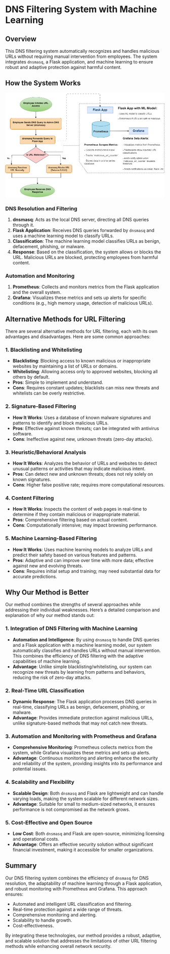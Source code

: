 # DNS Filtering System with Machine Learning

## Overview

This DNS filtering system automatically recognizes and handles malicious URLs without requiring manual intervention from employees. The system integrates `dnsmasq`, a Flask application, and machine learning to ensure robust and adaptive protection against harmful content.

## How the System Works

![Flowchart](dns_filtering_last.png)

### DNS Resolution and Filtering

1. **dnsmasq**: Acts as the local DNS server, directing all DNS queries through it.
2. **Flask Application**: Receives DNS queries forwarded by `dnsmasq` and uses a machine learning model to classify URLs.
3. **Classification**: The machine learning model classifies URLs as benign, defacement, phishing, or malware.
4. **Response**: Based on the classification, the system allows or blocks the URL. Malicious URLs are blocked, protecting employees from harmful content.

### Automation and Monitoring

1. **Prometheus**: Collects and monitors metrics from the Flask application and the overall system.
2. **Grafana**: Visualizes these metrics and sets up alerts for specific conditions (e.g., high memory usage, detection of malicious URLs).


## Alternative Methods for URL Filtering

There are several alternative methods for URL filtering, each with its own advantages and disadvantages. Here are some common approaches:


### 1. Blacklisting and Whitelisting
- **Blacklisting**: Blocking access to known malicious or inappropriate websites by maintaining a list of URLs or domains.
- **Whitelisting**: Allowing access only to approved websites, blocking all others by default.
- **Pros**: Simple to implement and understand.
- **Cons**: Requires constant updates; blacklists can miss new threats and whitelists can be overly restrictive.

### 2. Signature-Based Filtering
- **How It Works**: Uses a database of known malware signatures and patterns to identify and block malicious URLs.
- **Pros**: Effective against known threats; can be integrated with antivirus software.
- **Cons**: Ineffective against new, unknown threats (zero-day attacks).

### 3. Heuristic/Behavioral Analysis
- **How It Works**: Analyzes the behavior of URLs and websites to detect unusual patterns or activities that may indicate malicious intent.
- **Pros**: Can detect new and unknown threats; does not rely solely on known signatures.
- **Cons**: Higher false positive rate; requires more computational resources.

### 4. Content Filtering
- **How It Works**: Inspects the content of web pages in real-time to determine if they contain malicious or inappropriate material.
- **Pros**: Comprehensive filtering based on actual content.
- **Cons**: Computationally intensive; may impact browsing performance.

### 5. Machine Learning-Based Filtering
- **How It Works**: Uses machine learning models to analyze URLs and predict their safety based on various features and patterns.
- **Pros**: Adaptive and can improve over time with more data; effective against new and evolving threats.
- **Cons**: Requires initial setup and training; may need substantial data for accurate predictions.

## Why Our Method is Better
Our method combines the strengths of several approaches while addressing their individual weaknesses. Here’s a detailed comparison and explanation of why our method stands out:

### 1. Integration of DNS Filtering with Machine Learning
- **Automation and Intelligence**: By using `dnsmasq` to handle DNS queries and a Flask application with a machine learning model, our system automatically classifies and handles URLs without manual intervention. This combines the efficiency of DNS filtering with the adaptive capabilities of machine learning.
- **Advantage**: Unlike simple blacklisting/whitelisting, our system can recognize new threats by learning from patterns and behaviors, reducing the risk of zero-day attacks.

### 2. Real-Time URL Classification
- **Dynamic Response**: The Flask application processes DNS queries in real-time, classifying URLs as benign, defacement, phishing, or malware.
- **Advantage**: Provides immediate protection against malicious URLs, unlike signature-based methods that may not catch new threats.

### 3. Automation and Monitoring with Prometheus and Grafana
- **Comprehensive Monitoring**: Prometheus collects metrics from the system, while Grafana visualizes these metrics and sets up alerts.
- **Advantage**: Continuous monitoring and alerting enhance the security and reliability of the system, providing insights into its performance and potential issues.

### 4. Scalability and Flexibility
- **Scalable Design**: Both `dnsmasq` and Flask are lightweight and can handle varying loads, making the system scalable for different network sizes.
- **Advantage**: Suitable for small to medium-sized networks, it ensures performance is not compromised as the network grows.

### 5. Cost-Effective and Open Source
- **Low Cost**: Both `dnsmasq` and Flask are open-source, minimizing licensing and operational costs.
- **Advantage**: Offers an effective security solution without significant financial investment, making it accessible for smaller organizations.

## Summary

Our DNS filtering system combines the efficiency of `dnsmasq` for DNS resolution, the adaptability of machine learning through a Flask application, and robust monitoring with Prometheus and Grafana. This approach ensures:
- Automated and intelligent URL classification and filtering.
- Real-time protection against a wide range of threats.
- Comprehensive monitoring and alerting.
- Scalability to handle growth.
- Cost-effectiveness.

By integrating these technologies, our method provides a robust, adaptive, and scalable solution that addresses the limitations of other URL filtering methods while enhancing overall network security.

 


